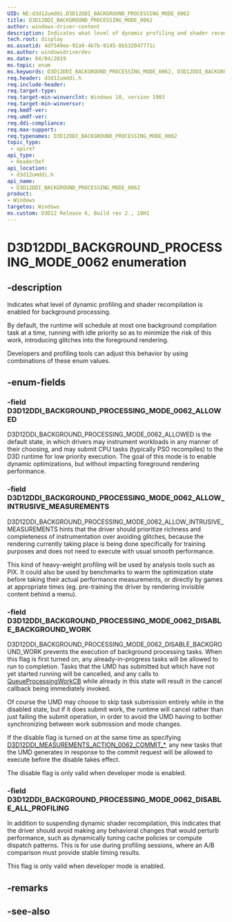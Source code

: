 ```yaml
---
UID: NE:d3d12umddi.D3D12DDI_BACKGROUND_PROCESSING_MODE_0062
title: D3D12DDI_BACKGROUND_PROCESSING_MODE_0062
author: windows-driver-content
description: Indicates what level of dynamic profiling and shader recompilation is enabled for background processing.
tech.root: display
ms.assetid: 4df549ee-92a9-4b7b-9145-8b532047771c
ms.author: windowsdriverdev
ms.date: 04/04/2019
ms.topic: enum
ms.keywords: D3D12DDI_BACKGROUND_PROCESSING_MODE_0062, D3D12DDI_BACKGROUND_PROCESSING_MODE_0062, 
req.header: d3d12umddi.h
req.include-header:
req.target-type:
req.target-min-winverclnt: Windows 10, version 1903
req.target-min-winversvr:
req.kmdf-ver:
req.umdf-ver:
req.ddi-compliance:
req.max-support:
req.typenames: D3D12DDI_BACKGROUND_PROCESSING_MODE_0062
topic_type: 
 - apiref
api_type: 
 - HeaderDef
api_location: 
 - d3d12umddi.h
api_name: 
 - D3D12DDI_BACKGROUND_PROCESSING_MODE_0062
product:
- Windows
targetos: Windows
ms.custom: D3D12 Release 6, Build rev 2., 19H1
---
```


# D3D12DDI_BACKGROUND_PROCESSING_MODE_0062 enumeration

## -description

Indicates what level of dynamic profiling and shader recompilation is enabled for background processing.

By default, the runtime will schedule at most one background compilation task at a time, running with idle priority so as to minimize the risk of this work, introducing glitches into the foreground rendering.

Developers and profiling tools can adjust this behavior by using combinations of these enum values.

## -enum-fields

### -field D3D12DDI_BACKGROUND_PROCESSING_MODE_0062_ALLOWED

D3D12DDI_BACKGROUND_PROCESSING_MODE_0062_ALLOWED is the default state, in which drivers may instrument workloads in any manner of their choosing, and may submit CPU tasks (typically PSO recompiles) to the D3D runtime for low priority execution. The goal of this mode is to enable dynamic optimizations, but without impacting foreground rendering performance.

### -field D3D12DDI_BACKGROUND_PROCESSING_MODE_0062_ALLOW_INTRUSIVE_MEASUREMENTS

D3D12DDI_BACKGROUND_PROCESSING_MODE_0062_ALLOW_INTRUSIVE_MEASUREMENTS hints that the driver should prioritize richness and completeness of instrumentation over avoiding glitches, because the rendering currently taking place is being done specifically for training purposes and does not need to execute with usual smooth performance.

This kind of heavy-weight profiling will be used by analysis tools such as PIX. It could also be used by benchmarks to warm the optimization state before taking their actual performance measurements, or directly by games at appropriate times (eg. pre-training the driver by rendering invisible content behind a menu).

### -field D3D12DDI_BACKGROUND_PROCESSING_MODE_0062_DISABLE_BACKGROUND_WORK

D3D12DDI_BACKGROUND_PROCESSING_MODE_0062_DISABLE_BACKGROUND_WORK prevents the execution of background processing tasks.  When this flag is first turned on, any already-in-progress tasks will be allowed to run to completion.  Tasks that the UMD has submitted but which have not yet started running will be cancelled, and any calls to [QueueProcessingWorkCB](nc-d3d12umddi-pfnd3d12ddi_queueprocessingwork_cb_0062.md) while already in this state will result in the cancel callback being immediately invoked.

Of course the UMD may choose to skip task submission entirely while in the disabled state, but if it does submit work, the runtime will cancel rather than just failing the submit operation, in order to avoid the UMD having to bother synchronizing between work submission and mode changes.

If the disable flag is turned on at the same time as specifying [D3D12DDI_MEASUREMENTS_ACTION_0062_COMMIT_*](ne-d3d12umddi-d3d12ddi_measurements_action_0062.md), any new tasks that the UMD generates in response to the commit request will be allowed to execute before the disable takes effect.

The disable flag is only valid when developer mode is enabled.

### -field D3D12DDI_BACKGROUND_PROCESSING_MODE_0062_DISABLE_ALL_PROFILING 

In addition to suspending dynamic shader recompilation, this indicates that the driver should avoid making any behavioral changes that would perturb performance, such as dynamically tuning cache policies or compute dispatch patterns. This is for use during profiling sessions, where an A/B comparison must provide stable timing results.

This flag is only valid when developer mode is enabled.

## -remarks

## -see-also
